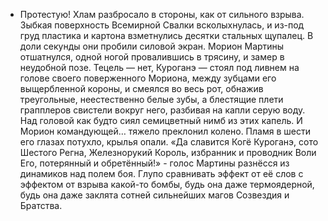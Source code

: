 - Протестую!
Хлам разбросало в стороны, как от сильного взрыва. Зыбкая поверхность Всемирной Свалки всколыхнулась, и из-под груд пластика и картона взметнулись десятки стальных щупалец. В доли секунды они пробили силовой экран. Морион Мартины отшатнулся, одной ногой провалившись в трясину, и замер в неудобной позе. Тецель — нет, Куроганэ — стоял под ливнем на голове своего поверженного Мориона, между зубцами его выщербленной короны, и смеялся во весь рот, обнажив треугольные, неестественно белые зубы, а блестящие плети грапплеров свистели вокруг него, разбивая на капли серую воду. Над головой как будто сиял семицветный нимб из этих капель.
И Морион командующей… тяжело преклонил колено. Пламя в шести его глазах потухло, крылья опали. «Да славится Когё Куроганэ, сото Шестого Регна, Железнорукий Король, избранник и проводник Воли Его, потерянный и обретённый!» - голос Мартины разнёсся из динамиков над полем боя. Глупо сравнивать эффект от её слов с эффектом от взрыва какой-то бомбы, будь она даже термоядерной, будь она даже заклята сотней сильнейших магов Созвездия и Братства.
